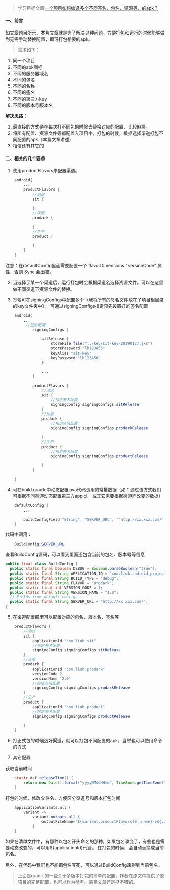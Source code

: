 >学习目标文章[一个项目如何编译多个不同签名、包名、资源等，的apk？](https://mp.weixin.qq.com/s/OQtAVhQVPNVxo9zJc3NG9w)

#### 一、前言
如文章题目所示，本片文章就是为了解决这种问题。方便打包和运行的时候能够做到无需手动替换配置，即可打包想要的apk。

>需求如下：

1. 同一个项目
2. 不同的apk图标
3. 不同的服务器域名
4. 不同的包名
5. 不同的名称
6. 不同的签名
7. 不同的第三方key
8. 不同的版本号版本名

**解决思路：**

1. 最直接的方式是在每次打不同包的时候去替换对应的配置，比较麻烦。
2. 将所有配置、资源文件等都配置入项目中，打包的时候，根据选择渠道打包不同配置的apk（本篇文章讲述）
3. 相信还有其它的

#### 二、相关的几个要点
1. 使用productFlavors来配置渠道。
```java
    android{
        ...
        productFlavors {
            //测试
            sit {

            }
            //灰度
            prodark {

            }
            //生产
            product {

            }
        }
    }
```
注意：在defaultConfig里面需要配置一个  flavorDimensions "versionCode" 属性，否则 Sync 会出错。

2. 当选择了某一个渠道后，运行打包时会根据渠道名选择资源文件。可以在这里做不同渠道下资源文件的替换。


3. 签名可在signingConfigs中配置多个（我将所有的签名文件放在了项目根目录的key文件夹中），
可通过signingConfigs指定预先设置好的签名配置
```java
    android{
        ...
         //签名配置
            signingConfigs {

                sitRelease {
                    storeFile file("../key/sit-key-20190127.jks")
                    storePassword "lh123456"
                    keyAlias "sit-key"
                    keyPassword "lh123456"
                }

                ...
            }

            productFlavors {
                //测试
                sit {
                    //指定签名配置
                    signingConfig signingConfigs.sitRelease
                }
                //灰度
                prodark {
                    //指定签名配置
                    signingConfig signingConfigs.prodarkRelease

                }
                //生产
                product {
                    //指定签名配置
                    signingConfig signingConfigs.productRelease

                }
            }

    }
```

4. 可在build.gradle中动态配置java代码调用的常量数据（如：通过该方式我们可根据不同渠道动态配置第三方appid，
或其它需要根据渠道而改变的数据）
```java
    defaultConfig {
        ...

        buildConfigField "String", "SERVER_URL", '"http://xx.xxx.com/"'
    }
```
代码中调用：
```java
    BuildConfig.SERVER_URL
```

查看BuildConfig源码，可以看到里面还包含当前的包名、版本号等信息
```java
public final class BuildConfig {
  public static final boolean DEBUG = Boolean.parseBoolean("true");
  public static final String APPLICATION_ID = "com.liuh.android_project_one_for_more";
  public static final String BUILD_TYPE = "debug";
  public static final String FLAVOR = "prodark";
  public static final int VERSION_CODE = 1;
  public static final String VERSION_NAME = "1.0";
  // Fields from default config.
  public static final String SERVER_URL = "http://xx.xxx.com/";
}
```
5. 在渠道配置那里可以配置对应的包名、版本名、签名等
```java
    productFlavors {
        //测试
        sit {
            applicationId "com.liuh.sit"
            //指定签名配置
            signingConfig signingConfigs.sitRelease
        }
        //灰度
        prodark {
            applicationId "com.liuh.prodark"
            versionCode 2
            versionName "2.0"
            //指定签名配置
            signingConfig signingConfigs.prodarkRelease
        }
        //生产
        product {
            applicationId "com.liuh.product"
            //指定签名配置
            signingConfig signingConfigs.productRelease

        }
    }
```

6. 打正式包的时候选好渠道，就可以打包不同配置的apk，当然也可以使用命令的方式

7. 其它配置

获取当前时间
```java
    static def releaseTime() {
        return new Date().format("yyyyMMddHHmm", TimeZone.getTimeZone("GMT+8"))
    }
```

打包的时候，修改文件名，方便区分渠道号和版本打包时间
```java
    applicationVariants.all {
        variant ->
            variant.outputs.all {
                outputFileName="${variant.productFlavors[0].name}-v${variant.productFlavors[0].versionName}-${releaseTime()}.apk"
            }
    }
```

如果在清单文件中，有那种以包名开头命名的那种，如果包名改变了，有些也是需要动态改变的，可以用${applicationId}代替。
在打包的时候，会自动替换成当前包名。

另外，在代码中我们也不能把包名写死，可以通过BuildConfig来得到当前包名。

>上面是gradle的一些关于多版本打包的简单的配置，作者在原文中提供了他项目的完整配置，也可以作为参考。感觉文章还是挺不错的。











